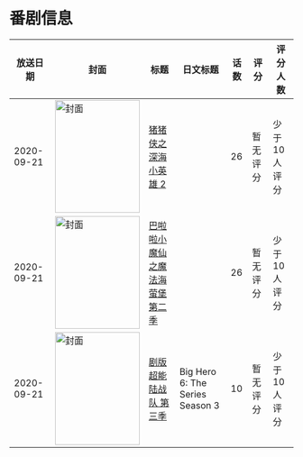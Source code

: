 # 番剧信息

|放送日期|封面|标题|日文标题|话数|评分|评分人数|
|---|---|---|---|---|---|---|
|2020-09-21|<img src="https://lain.bgm.tv/pic/cover/c/57/78/384758_5i15c.jpg" alt="封面" style="width:150px;height:200px;object-fit:cover;">|[猪猪侠之深海小英雄 2](https://bangumi.tv/subject/384758)||26|暂无评分|少于10人评分|
|2020-09-21|<img src="https://lain.bgm.tv/pic/cover/c/32/90/331202_hjk5T.jpg" alt="封面" style="width:150px;height:200px;object-fit:cover;">|[巴啦啦小魔仙之魔法海萤堡 第二季](https://bangumi.tv/subject/331202)||26|暂无评分|少于10人评分|
|2020-09-21|<img src="https://lain.bgm.tv/pic/cover/c/51/b2/399383_q8CXz.jpg" alt="封面" style="width:150px;height:200px;object-fit:cover;">|[剧版超能陆战队 第三季](https://bangumi.tv/subject/399383)|Big Hero 6: The Series Season 3|10|暂无评分|少于10人评分|
